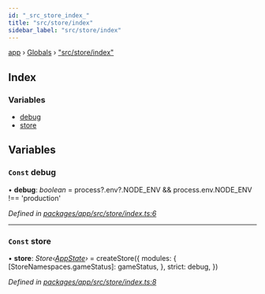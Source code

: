 ```yaml
---
id: "_src_store_index_"
title: "src/store/index"
sidebar_label: "src/store/index"
---
```


[app](../index.md) › [Globals](../globals.md) › ["src/store/index"](_src_store_index_.md)

## Index

### Variables

* [debug](_src_store_index_.md#const-debug)
* [store](_src_store_index_.md#const-store)

## Variables

### `Const` debug

• **debug**: *boolean* = process?.env?.NODE_ENV && process.env.NODE_ENV !== 'production'

*Defined in [packages/app/src/store/index.ts:6](https://github.com/will-hart/pixatore/blob/dc2c2e8/packages/app/src/store/index.ts#L6)*

___

### `Const` store

• **store**: *Store‹[AppState](../interfaces/_src_store_types_.appstate.md)›* = createStore({
  modules: {
    [StoreNamespaces.gameStatus]: gameStatus,
  },
  strict: debug,
})

*Defined in [packages/app/src/store/index.ts:8](https://github.com/will-hart/pixatore/blob/dc2c2e8/packages/app/src/store/index.ts#L8)*
